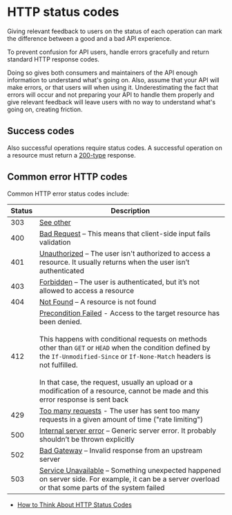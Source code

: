 # HTTP status codes

Giving relevant feedback to users on the status of each operation
can mark the difference between a good and a bad API experience.

To prevent confusion for API users, handle errors gracefully and return standard HTTP response codes.

Doing so gives both consumers and maintainers of the API enough information to understand what's going on.
Also, assume that your API will make errors, or that users will when using it.
Underestimating the fact that errors will occur and not preparing your API to handle them properly and give relevant feedback
will leave users with no way to understand what's going on, creating friction.

## Success codes

Also successful operations require status codes.
A successful operation on a resource must return a [200-type](https://developer.mozilla.org/en-US/docs/Web/HTTP/Status/200) response.

<!-- markdownlint-disable -->

## Common error HTTP codes

Common HTTP error status codes include:

| Status | Description |
| ------ | ----------|
| 303    | [See other](https://developer.mozilla.org/en-US/docs/Web/HTTP/Status/303)|
| 400    | [Bad Request](https://developer.mozilla.org/en-US/docs/Web/HTTP/Status/400) – This means that client-side input fails validation |
| 401    | [Unauthorized](https://developer.mozilla.org/en-US/docs/Web/HTTP/Status/401) – The user isn't authorized to access a resource. It usually returns when the user isn’t authenticated |
| 403   | [Forbidden](https://developer.mozilla.org/en-US/docs/Web/HTTP/Status/403) – The user is authenticated, but it’s not allowed to access a resource |
| 404  | [Not Found](https://developer.mozilla.org/en-US/docs/Web/HTTP/Status/404) – A resource is not found |
| 412 | [Precondition Failed](https://developer.mozilla.org/en-US/docs/Web/HTTP/Status/412) - Access to the target resource has been denied. <br><br> This happens with conditional requests on methods other than `GET` or `HEAD` when the condition defined by the `If-Unmodified-Since` or `If-None-Match` headers is not fulfilled.<br><br>In that case, the request, usually an upload or a modification of a resource, cannot be made and this error response is sent back |
| 429 | [Too many requests](https://developer.mozilla.org/en-US/docs/Web/HTTP/Status/429) - The user has sent too many requests in a given amount of time ("rate limiting")
| 500 | [Internal server error](https://developer.mozilla.org/en-US/docs/Web/HTTP/Status/500) – Generic server error. It probably shouldn’t be thrown explicitly |
| 502 | [Bad Gateway](https://developer.mozilla.org/en-US/docs/Web/HTTP/Status/502) – Invalid response from an upstream server |
| 503 | [Service Unavailable](https://developer.mozilla.org/en-US/docs/Web/HTTP/Status/503) – Something unexpected happened on server side. For example, it can be a server overload or that some parts of the system failed |

<RRead>

- [How to Think About HTTP Status Codes](https://www.mnot.net/blog/2017/05/11/status_codes "How to Think About HTTP Status Codes")

</RRead>

<!-- markdownlint-enable -->
